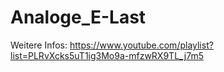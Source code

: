 # Analoge_E-Last
Weitere Infos: https://www.youtube.com/playlist?list=PLRvXcks5uT1ig3Mo9a-mfzwRX9TL_j7m5
